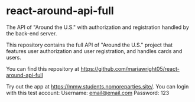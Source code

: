 # react-around-api-full
The API of "Around the U.S." with authorization and registration handled by the back-end server.

This repository contains the full API of "Around the U.S." project that features user authorization and user registration, and handles cards and users.

You can find this repository at https://github.com/mariawright05/react-around-api-full

Try out the app at https://mmw.students.nomoreparties.site/. You can login with this test account:
Username: email@email.com
Password: 123
